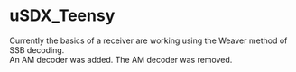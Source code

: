 # uSDX_Teensy
Currently the basics of a receiver are working using the Weaver method of SSB decoding.\
An AM decoder was added.  The AM decoder was removed.

